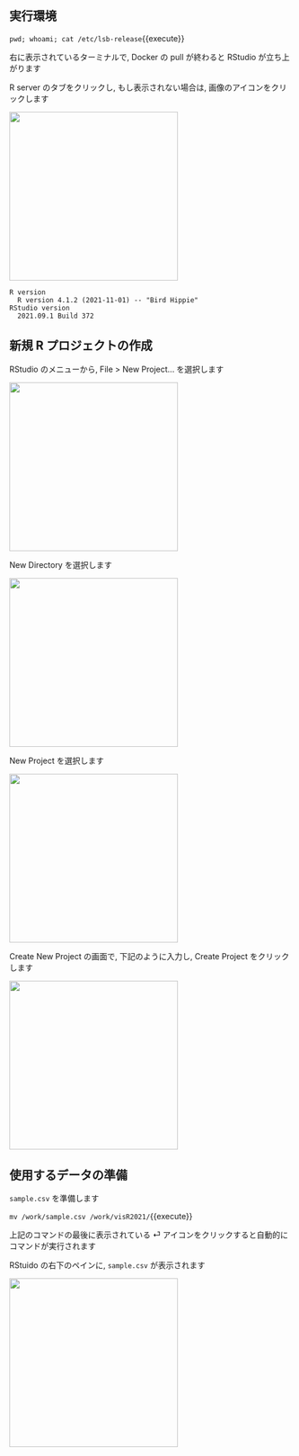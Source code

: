 ## 実行環境

`pwd; whoami; cat /etc/lsb-release`{{execute}}

右に表示されているターミナルで, Docker の pull が終わると RStudio が立ち上がります

R server のタブをクリックし, もし表示されない場合は, 画像のアイコンをクリックします

<img src='https://i.gyazo.com/93f617774f4b21ecd1694c491f76ad58.png' width='300'>

```
R version
  R version 4.1.2 (2021-11-01) -- "Bird Hippie"
RStudio version
  2021.09.1 Build 372
```

## 新規 R プロジェクトの作成
RStudio のメニューから, File > New Project... を選択します

<img src='https://i.gyazo.com/67c1dc4cbf31dca2fc8f9b80de3d3af4.png' width='300'>

New Directory を選択します

<img src='https://i.gyazo.com/f4c1be6d0b89362f3955621c1b6b0304.png' width='300'>

New Project を選択します

<img src='https://i.gyazo.com/6cc58206b86fc5175a3f4a0b6c1a7f32.png' width='300'>

Create New Project の画面で, 下記のように入力し, Create Project をクリックします

<img src='https://i.gyazo.com/00212e504815816a66d0b07e73b00837.png' width='300'>

## 使用するデータの準備
`sample.csv` を準備します

`mv /work/sample.csv /work/visR2021/`{{execute}}

上記のコマンドの最後に表示されている &#x23CE; アイコンをクリックすると自動的にコマンドが実行されます

RStuido の右下のペインに, `sample.csv` が表示されます

<img src='https://i.gyazo.com/5ee3f205a9e384cc52b183982dc983e9.png' width='300'>
